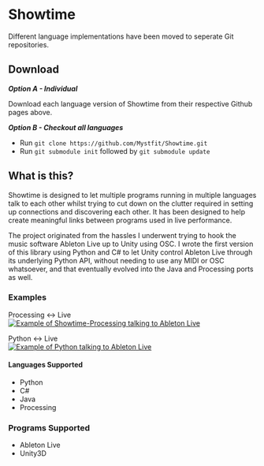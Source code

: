 Showtime
========
Different language implementations have been moved to seperate Git
repositories.

Download
--------
***Option A - Individual***

Download each language version of Showtime from their respective Github pages above.

***Option B - Checkout all languages***

- Run `git clone https://github.com/Mystfit/Showtime.git`
- Run `git submodule init` followed by `git submodule update`

What is this?
-------------

Showtime is designed to let multiple programs running in multiple languages talk to each other whilst trying to cut down on the clutter required in setting up connections and discovering each other. It has been designed to help create meaningful links between programs used in live performance.

The project originated from the hassles I underwent trying to hook the music software Ableton Live up to Unity using OSC. I wrote the first version of this library using Python and C# to let Unity control Ableton Live through its underlying Python API, without needing to use any MIDI or OSC whatsoever, and that eventually evolved into the Java and Processing ports as well.

### Examples ###
Processing <-> Live  
[![Example of Showtime-Processing talking to Ableton Live](http://img.youtube.com/vi/0-5mLBCJWJk/0.jpg)](http://www.youtube.com/watch?v=0-5mLBCJWJk)  

Python <-> Live  
[![Example of Python talking to Ableton Live](http://img.youtube.com/vi/QV27wt76ZgY/0.jpg)](http://www.youtube.com/watch?v=QV27wt76ZgY)


#### Languages Supported ###
- Python
- C#
- Java
- Processing
 
### Programs Supported ###
- Ableton Live
- Unity3D
